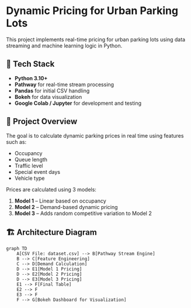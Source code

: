 #  Dynamic Pricing for Urban Parking Lots

This project implements real-time pricing for urban parking lots using data streaming and machine learning logic in Python.

## 🔧 Tech Stack

- **Python 3.10+**
- **Pathway** for real-time stream processing
- **Pandas** for initial CSV handling
- **Bokeh** for data visualization
- **Google Colab / Jupyter** for development and testing

## 🧠 Project Overview

The goal is to calculate dynamic parking prices in real time using features such as:
- Occupancy
- Queue length
- Traffic level
- Special event days
- Vehicle type

Prices are calculated using 3 models:
1. **Model 1** – Linear based on occupancy
2. **Model 2** – Demand-based dynamic pricing
3. **Model 3** – Adds random competitive variation to Model 2

## 🏗️ Architecture Diagram

```mermaid
graph TD
    A[CSV File: dataset.csv] --> B[Pathway Stream Engine]
    B --> C[Feature Engineering]
    C --> D[Demand Calculation]
    D --> E1[Model 1 Pricing]
    D --> E2[Model 2 Pricing]
    D --> E3[Model 3 Pricing]
    E1 --> F[Final Table]
    E2 --> F
    E3 --> F
    F --> G[Bokeh Dashboard for Visualization]
